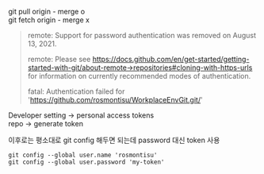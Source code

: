 git pull origin - merge o   
git fetch origin - merge x

>remote: Support for password authentication was removed on August 13, 2021.
>
>remote: Please see https://docs.github.com/en/get-started/getting-started-with-git/about-remote->repositories#cloning-with-https-urls for information on currently recommended modes of authentication.
>
>fatal: Authentication failed for 'https://github.com/rosmontisu/WorkplaceEnvGit.git/'

Developer setting -> personal access tokens   
repo -> generate token   

이후로는 평소대로 git config 해두면 되는데 password 대신 token 사용

```
git config --global user.name 'rosmontisu'     
git config --global user.password 'my-token'
```
